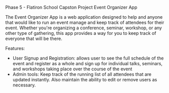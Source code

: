 Phase 5 - Flatiron School Capston Project
Event Organizer App

The Event Organizer App is a web application designed to help and anyone that would like to run an event manage and keep track of attendees for their event. Whether you're organizing a conference, seminar, workshop, or any other type of gathering, this app provides a way for you to keep track of everyone that will be there.

Features:
- User Signup and Registration: allows user to see the full schedule of the event and register as a whole and sign up for individual talks, seminars, and workshops taking place over the course of the event
- Admin tools: Keep track of the running list of all attendees that are updated instantly. Also maintain the ability to edit or remove users as necessary. 
